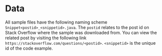 # Data

All sample files have the following naming scheme `Snippet<postid>_<snippetid>.java`. The `postid` relates to the post id on Stack Overflow where the sample was downloaded from. You can view the related post by visiting the following link `https://stackoverflow.com/questions/<postid>`. `<snippetid>` is the unique id of the code example.
